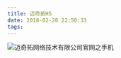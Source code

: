 ```yaml
---
title: 迈奇拓H5
date: 2018-02-28 22:50:33
tags:
---
```


![迈奇拓网络技术有限公司官网之手机](/images/works/8迈奇拓网络技术有限公司官网之手机H5.jpg)

